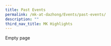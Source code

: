 ```yaml
---
title: Past Events
permalink: /mk-at-dazhong/Events/past-events/
description: ""
third_nav_title: MK Highlights
---
```

Empty page